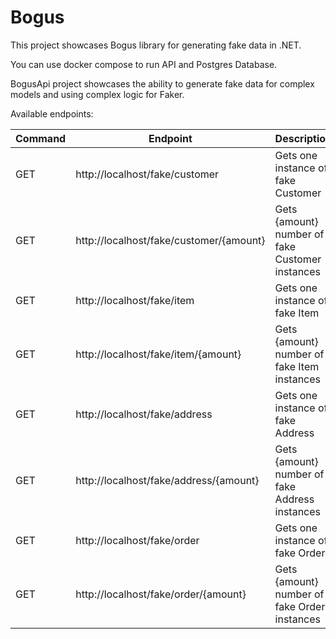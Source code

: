 # Bogus
  

This project showcases Bogus library for generating fake data in .NET.

  

You can use docker compose to run API and Postgres Database.

 BogusApi project showcases the ability to generate fake data for complex models and using complex logic for Faker.

Available endpoints:

  

| Command | Endpoint | Description
|--|--|--|
| GET | http://localhost/fake/customer | Gets one instance of fake Customer |
| GET | http://localhost/fake/customer/{amount} | Gets {amount} number of fake Customer instances |
| GET | http://localhost/fake/item| Gets one instance of fake Item|
| GET | http://localhost/fake/item/{amount} | Gets {amount} number of fake Item instances |
| GET | http://localhost/fake/address| Gets one instance of fake Address|
| GET | http://localhost/fake/address/{amount} | Gets {amount} number of fake Address instances |
| GET | http://localhost/fake/order| Gets one instance of fake Order|
| GET | http://localhost/fake/order/{amount} | Gets {amount} number of fake Order instances |


